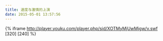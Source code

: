 ```yaml
---
title: 速度与激情的上演
date: 2015-05-01 13:57:56
---
```





{% iframe http://player.youku.com/player.php/sid/XOTMyMjUwMjgw/v.swf [320] [240] %}